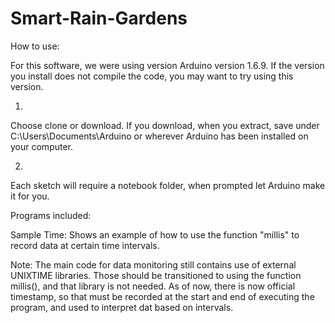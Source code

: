 # Smart-Rain-Gardens

How to use:

For this software, we were using version Arduino version 1.6.9.  If the version you install does not compile the code, you may want to try using this version.

1)
Choose clone or download.  If you download, when you extract, save under C:\Users\Documents\Arduino or wherever Arduino has been installed on your computer.

2)
Each sketch will require a notebook folder, when prompted let Arduino make it for you.


Programs included:

Sample Time:  Shows an example of how to use the function "millis" to record data at certain time intervals.


Note: The main code for data monitoring still contains use of external UNIXTIME libraries.  Those should be transitioned to using the function millis(), and that library is not needed.  As of now, there is now official timestamp, so that must be recorded at the start and end of executing the program, and used to interpret dat based on intervals.
